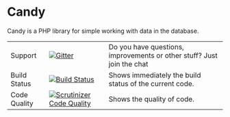 # Candy

Candy is a PHP library for simple working with data in the database.

|               |              |       |
| ------------- |:-------------| :-----|
| Support       | [![Gitter](https://badges.gitter.im/Join%20Chat.svg)](https://gitter.im/yonascode/Candy?utm_source=badge&utm_medium=badge&utm_campaign=pr-badge&utm_content=badge) | Do you have questions, improvements or other stuff? Just join the chat |
| Build Status  | [![Build Status](https://scrutinizer-ci.com/g/yonascode/Candy/badges/build.png?b=master)](https://travis-ci.org/yonascode/Candy)      |  Shows immediately the build status of the current code. |
| Code Quality  | [![Scrutinizer Code Quality](https://scrutinizer-ci.com/g/yonascode/Candy/badges/quality-score.png?b=master)](https://scrutinizer-ci.com/g/yonascode/Candy/?branch=master)       | Shows the quality of code. |
